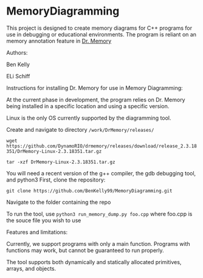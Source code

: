 # MemoryDiagramming

This project is designed to create memory diagrams for C++ programs
for use in debugging or educational environments. The program is
reliant on an memory annotation feature in [Dr. Memory](https://github.com/DynamoRIO/drmemory)

Authors:

Ben Kelly

ELi Schiff

Instructions for installing Dr. Memory for use in Memory Diagramming:

At the current phase in development, the program relies on Dr. Memory
being installed in a specific location and using a specific version.

Linux is the only OS currently supported by the diagramming tool.

Create and navigate to directory `/work/DrMemory/releases/`

`wget https://github.com/DynamoRIO/drmemory/releases/download/release_2.3.18351/DrMemory-Linux-2.3.18351.tar.gz`

`tar -xzf DrMemory-Linux-2.3.18351.tar.gz`

You will need a recent version of the g++ compiler, the gdb debugging tool, and python3
First, clone the repository:

`git clone https://github.com/BenKelly99/MemoryDiagramming.git`

Navigate to the folder containing the repo

To run the tool, use
`python3 run_memory_dump.py foo.cpp` where foo.cpp is the souce file you wish to use

Features and limitations:

Currently, we support programs with only a main function. Programs with functions may work,
but cannot be guaranteed to run properly.

The tool supports both dynamically and statically allocated primitives, arrays, and objects.
